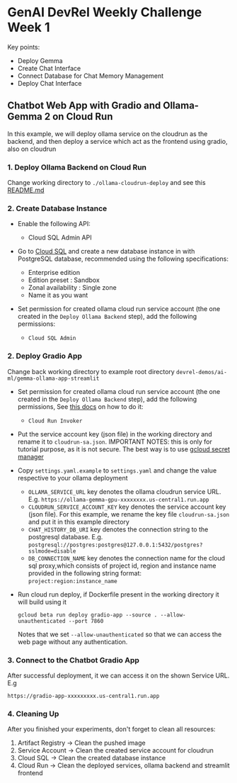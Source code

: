 # GenAI DevRel Weekly Challenge Week 1

Key points:

- Deploy Gemma
- Create Chat Interface
- Connect Database for Chat Memory Management
- Deploy Chat Interface

## Chatbot Web App with Gradio and Ollama-Gemma 2 on Cloud Run

In this example, we will deploy ollama service on the cloudrun as the backend, and then deploy a service which act as the frontend using gradio, also on cloudrun

### 1. Deploy Ollama Backend on Cloud Run

Change working directory to `./ollama-cloudrun-deploy` and see this [README.md](ollama-cloudrun-deploy/README.md)

### 2. Create Database Instance



- Enable the following API:

  - Cloud SQL Admin API
- Go to [Cloud SQL](https://console.cloud.google.com/sql) and create a new database instance in with PostgreSQL database, recommended using the following specifications:

  - Enterprise edition
  - Edition preset : Sandbox
  - Zonal availability : Single zone
  - Name it as you want
- Set permission for created ollama cloud run service account (the one created in the `Deploy Ollama Backend` step), add the following permissions:

  - `Cloud SQL Admin`

### 2. Deploy Gradio App

Change back working directory to example root directory `devrel-demos/ai-ml/gemma-ollama-app-streamlit`

- Set permission for created ollama cloud run service account (the one created in the `Deploy Ollama Backend` step), add the following permissions, See [this docs](https://cloud.google.com/iam/docs/manage-access-service-accounts) on how to do it:

  - `Cloud Run Invoker`
- Put the service account key (json file) in the working directory and rename it to `cloudrun-sa.json`. IMPORTANT NOTES: this is only for tutorial purpose, as it is not secure. The best way is to use [gcloud secret manager](https://cloud.google.com/secret-manager/docs)
- Copy `settings.yaml.example` to `settings.yaml` and change the value respective to your ollama deployment
  - `OLLAMA_SERVICE_URL` key denotes the ollama cloudrun service URL. E.g. `https://ollama-gemma-gpu-xxxxxxxx.us-central1.run.app`
  - `CLOUDRUN_SERVICE_ACCOUNT_KEY` key denotes the service account key (json file). For this example, we rename the key file `cloudrun-sa.json` and put it in this example directory
  - `CHAT_HISTORY_DB_URI` key denotes the connection string to the postgresql database. E.g. `postgresql://postgres:postgres@127.0.0.1:5432/postgres?sslmode=disable`
  - `DB_CONNECTION_NAME` key denotes the connection name for the cloud sql proxy,which consists of project id, region and instance name provided in the following string format: `project:region:instance_name`
- Run cloud run deploy, if Dockerfile present in the working directory it will build using it

    ```console
    gcloud beta run deploy gradio-app --source . --allow-unauthenticated --port 7860
    ```

    Notes that we set `--allow-unauthenticated` so that we can access the web page without any authentication.

### 3. Connect to the Chatbot Gradio App

After successful deployment, it we can access it on the shown Service URL. E.g

```console
https://gradio-app-xxxxxxxxx.us-central1.run.app
```

### 4. Cleaning Up

After you finished your experiments, don't forget to clean all resources:

1. Artifact Registry -> Clean the pushed image
2. Service Account -> Clean the created service account for cloudrun
3. Cloud SQL -> Clean the created database instance
4. Cloud Run -> Clean the deployed services, ollama backend and streamlit frontend
